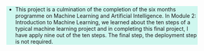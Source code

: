 <div style="background: #cff7ef;">
  <ul>
    <li>This project is a culmination of the completion of the six months programme on Machine Learning and Artificial Intelligence. In Module 2: Introduction to Machine Learning, we learned about the ten steps of a typical machine learning project and in completing this final project, I have apply nine out of the ten steps. The final step, the deployment step is not required.
    </li>
  </ul>
</div>
